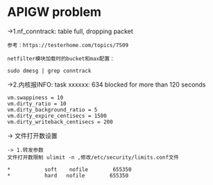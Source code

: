 # APIGW problem #

->1.nf_conntrack: table full, dropping packet

	参考：https://testerhome.com/topics/7509

    netfilter模块加载时的bucket和max配置：

    sudo dmesg | grep conntrack

->2.内核报INFO: task xxxxxx: 634 blocked for more than 120 seconds

	vm.swappiness = 10
	vm.dirty_ratio = 10
	vm.dirty_background_ratio = 5
	vm.dirty_expire_centisecs = 1500
	vm.dirty_writeback_centisecs = 200  

-> 文件打开数设置

	-> 1.转发参数
	文件打开数限制 ulimit -n ,修改/etc/security/limits.conf文件

	*           soft    nofile        655350
    *           hard   nofile        655350	
